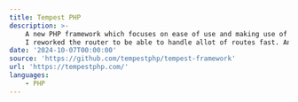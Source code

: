 ```yaml
---
title: Tempest PHP
description: >-
    A new PHP framework which focuses on ease of use and making use of modern PHP language features.
    I reworked the router to be able to handle allot of routes fast. And added small small features to the language container and config handling.
date: '2024-10-07T00:00:00'
source: 'https://github.com/tempestphp/tempest-framework'
url: 'https://tempestphp.com/'
languages:
    - PHP
---
```

